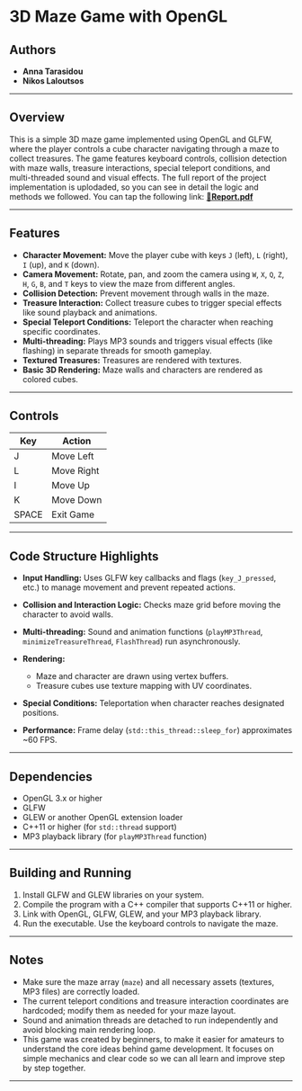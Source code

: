 # 3D Maze Game with OpenGL

## Authors 
* **Anna Tarasidou**
* **Nikos Laloutsos**

---

## Overview

This is a simple 3D maze game implemented using OpenGL and GLFW, where the player controls a cube character navigating through a maze to collect treasures. The game features keyboard controls, collision detection with maze walls, treasure interactions, special teleport conditions, and multi-threaded sound and visual effects.
The full report of the project implementation is uplodaded, so you can see in detail the logic and methods we followed. You can tap the following link:
**[📎Report.pdf](https://github.com/laloutsos/OpenGL-game-demo/blob/main/Report.pdf)**

---

## Features

* **Character Movement:** Move the player cube with keys `J` (left), `L` (right), `I` (up), and `K` (down).
* **Camera Movement:** Rotate, pan, and zoom the camera using `W`, `X`, `Q`, `Z`, `H`, `G`, `B`, and `T` keys to view the maze from different angles. 
* **Collision Detection:** Prevent movement through walls in the maze.
* **Treasure Interaction:** Collect treasure cubes to trigger special effects like sound playback and animations.
* **Special Teleport Conditions:** Teleport the character when reaching specific coordinates.
* **Multi-threading:** Plays MP3 sounds and triggers visual effects (like flashing) in separate threads for smooth gameplay.
* **Textured Treasures:** Treasures are rendered with textures.
* **Basic 3D Rendering:** Maze walls and characters are rendered as colored cubes.

---

## Controls

| Key   | Action     |
| ----- | ---------- |
| J     | Move Left  |
| L     | Move Right |
| I     | Move Up    |
| K     | Move Down  |
| SPACE | Exit Game  |

---

## Code Structure Highlights

* **Input Handling:** Uses GLFW key callbacks and flags (`key_J_pressed`, etc.) to manage movement and prevent repeated actions.
* **Collision and Interaction Logic:** Checks maze grid before moving the character to avoid walls.
* **Multi-threading:** Sound and animation functions (`playMP3Thread`, `minimizeTreasureThread`, `FlashThread`) run asynchronously.
* **Rendering:**

  * Maze and character are drawn using vertex buffers.
  * Treasure cubes use texture mapping with UV coordinates.
* **Special Conditions:** Teleportation when character reaches designated positions.
* **Performance:** Frame delay (`std::this_thread::sleep_for`) approximates \~60 FPS.

---

## Dependencies

* OpenGL 3.x or higher
* GLFW
* GLEW or another OpenGL extension loader
* C++11 or higher (for `std::thread` support)
* MP3 playback library (for `playMP3Thread` function)

---

## Building and Running

1. Install GLFW and GLEW libraries on your system.
2. Compile the program with a C++ compiler that supports C++11 or higher.
3. Link with OpenGL, GLFW, GLEW, and your MP3 playback library.
4. Run the executable. Use the keyboard controls to navigate the maze.

---

## Notes

* Make sure the maze array (`maze`) and all necessary assets (textures, MP3 files) are correctly loaded.
* The current teleport conditions and treasure interaction coordinates are hardcoded; modify them as needed for your maze layout.
* Sound and animation threads are detached to run independently and avoid blocking main rendering loop.
* This game was created by beginners, to make it easier for amateurs to understand the core ideas behind game development. It focuses on simple mechanics and clear code so we can all learn and improve step by step together. 

---
